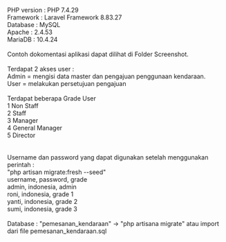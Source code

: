 PHP version : PHP 7.4.29<br>
Framework : Laravel Framework 8.83.27<br>
Database : MySQL<br>
Apache : 2.4.53<br>
MariaDB : 10.4.24<br>
<br>
Contoh dokomentasi aplikasi dapat dilihat di Folder Screenshot.<br>
<br>
Terdapat 2 akses user :<br>
Admin = mengisi data master dan pengajuan penggunaan kendaraan.<br>
User = melakukan persetujuan pengajuan<br>
<br>
Terdapat beberapa Grade User <br>
1 Non Staff<br>
2 Staff<br>
3 Manager<br>
4 General Manager<br>
5 Director<br>
<br>
<br>
Username dan password yang dapat digunakan setelah menggunakan perintah : <br>
"php artisan migrate:fresh --seed"<br>
username, password, grade<br>
admin, indonesia, admin<br>
roni, indonesia, grade 1<br>
yanti, indonesia, grade 2<br>
sumi, indonesia, grade 3<br>
<br>
Database : "pemesanan_kendaraan" -> "php artisana migrate" atau import dari file pemesanan_kendaraan.sql<br>
<br>
